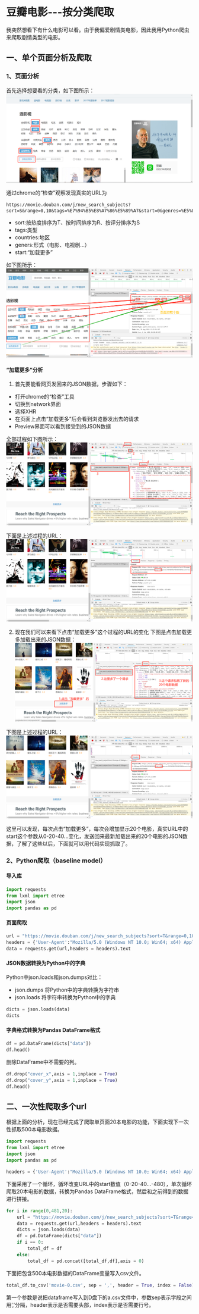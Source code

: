 
# 豆瓣电影---按分类爬取
我突然想看下有什么电影可以看。由于我偏爱剧情类电影，因此我用Python爬虫来爬取剧情类型的电影。

## 一、单个页面分析及爬取
### 1、页面分析
首先选择想要看的分类，如下图所示：  
![分类选择](https://raw.githubusercontent.com/dta0502/douban-movie/master/images/selection.png)

通过chrome的“检查”观察发现真实的URL为
```
https://movie.douban.com/j/new_search_subjects?sort=S&range=0,10&tags=%E7%94%B5%E8%A7%86%E5%89%A7&start=0&genres=%E5%89%A7%E6%83%85&countries=%E7%BE%8E%E5%9B%BD
```
- sort:按热度排序为T、按时间排序为R、按评分排序为S
- tags:类型
- countries:地区
- geners:形式（电影、电视剧...）
- start:“加载更多”

如下图所示：
![真实的url](https://raw.githubusercontent.com/dta0502/douban-movie/master/images/real%20url.png)

#### “加载更多”分析
1) 首先要能看网页发回来的JSON数据，步骤如下：  

- 打开chrome的“检查”工具
- 切换到network界面
- 选择XHR
- 在页面上点击“加载更多”后会看到浏览器发出去的请求
- Preview界面可以看到接受到的JSON数据

全部过程如下图所示：
![接收到的JSON数据](https://raw.githubusercontent.com/dta0502/douban-movie/master/images/JSON.png)

下面是上述过程的URL：
![接收到的JSON数据对应的url](https://raw.githubusercontent.com/dta0502/douban-movie/master/images/JSON---url.png)

2) 现在我们可以来看下点击“加载更多”这个过程的URL的变化
下图是点击加载更多加载出来的JSON数据：
![加载更多](https://raw.githubusercontent.com/dta0502/douban-movie/master/images/load%20more.png)

下图是上述过程的URL：
![加载更多对应的url](https://raw.githubusercontent.com/dta0502/douban-movie/master/images/load%20more---url.png)

这里可以发现，每次点击“加载更多”，每次会增加显示20个电影，真实URL中的start这个参数从0-20-40...变化，发送回来最新加载出来的20个电影的JSON数据，了解了这些以后，下面就可以用代码实现抓取了。

### 2、Python爬取（baseline model）

#### 导入库

```python
import requests
from lxml import etree
import json
import pandas as pd
```

#### 页面爬取

```python
url = "https://movie.douban.com/j/new_search_subjects?sort=T&range=0,10&tags=%E7%94%B5%E5%BD%B1&start=20&genres=%E5%89%A7%E6%83%85&countries=%E7%BE%8E%E5%9B%BD"
headers = {'User-Agent':"Mozilla/5.0 (Windows NT 10.0; Win64; x64) AppleWebKit/537.36 (KHTML, like Gecko) Chrome/68.0.3440.106 Safari/537.36"}
data = requests.get(url,headers = headers).text
```

#### JSON数据转换为Python中的字典
Python中json.loads和json.dumps对比：
- json.dumps 将Python中的字典转换为字符串  
- json.loads 将字符串转换为Python中的字典

```python
dicts = json.loads(data)
dicts
```

#### 字典格式转换为Pandas DataFrame格式

```python
df = pd.DataFrame(dicts["data"])
df.head()
```

删除DataFrame中不需要的列。

```python
df.drop("cover_x",axis = 1,inplace = True)
df.drop("cover_y",axis = 1,inplace = True)
df.head()
```


## 二、一次性爬取多个url
根据上面的分析，现在已经完成了爬取单页面20本电影的功能，下面实现下一次性抓取500本电影数据。

```python
import requests
from lxml import etree
import json
import pandas as pd
```

```python
headers = {'User-Agent':"Mozilla/5.0 (Windows NT 10.0; Win64; x64) AppleWebKit/537.36 (KHTML, like Gecko) Chrome/68.0.3440.106 Safari/537.36"}
```

下面采用了一个循环，循环改变URL中的start数值（0-20-40...-480），单次循环爬取20本电影的数据，转换为Pandas DataFrame格式，然后和之前得到的数据进行拼接。

```python
for i in range(0,481,20):
    url = "https://movie.douban.com/j/new_search_subjects?sort=T&range=0,10&tags=%E7%94%B5%E5%BD%B1&start={页面}&genres=%E5%89%A7%E6%83%85&countries=%E7%BE%8E%E5%9B%BD".format(页面 = i)
    data = requests.get(url,headers = headers).text
    dicts = json.loads(data)
    df = pd.DataFrame(dicts["data"])
    if i == 0:
        total_df = df
    else:
        total_df = pd.concat([total_df,df],axis = 0)
```

下面把包含500本电影数据的DataFrame变量写入csv文件。  

```python
total_df.to_csv('movie-0.csv', sep = ',', header = True, index = False)
```

第一个参数是说把dataframe写入到D盘下的a.csv文件中，参数sep表示字段之间用’,’分隔，header表示是否需要头部，index表示是否需要行号。
